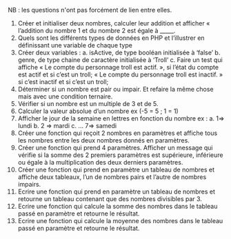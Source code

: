 NB : les questions n'ont pas forcément de lien entre elles.

1.	Créer et initialiser deux nombres, calculer leur addition et afficher « l’addition du nombre 1 et du nombre 2 est égale à _____.
2.	Quels sont les différents types de données en PHP et l’illustrer en définissant une variable de chaque type
3.	Créer deux variables : 
    a.  isActive, de type booléan initialisée à ‘false’
    b.	genre, de type chaine de caractère initialisée à ‘Troll’
    c.	Faire un test qui affiche « Le compte du personnage troll est actif. », si l’état du compte est actif et si c’est un troll; « Le compte du personnage troll est inactif. » si c’est inactif et si c’est un troll;
4.	Déterminer si un nombre est pair ou impair. Et refaire la même chose mais avec une condition ternaire.
5.	Vérifier si un nombre est un multiple de 3 et de 5.
6.	Calculer la valeur absolue d’un nombre ex (-5 = 5 ; 1 = 1)
7.	Afficher le jour de la semaine en lettres en fonction du nombre ex :
    a.	1=> lundi
    b.	2 => mardi
    c.	… 7=> samedi
8.	Créer une fonction qui reçoit 2 nombres en paramètres et affiche tous les nombres entre les deux nombres donnés en paramètres.
9.	Créer une fonction qui prend 4 paramètres. Afficher un message qui vérifie si la somme des 2 premiers paramètres est supérieure, inférieure ou égale à la multiplication des deux derniers paramètres.
10.	Créer une fonction qui prend en paramètre un tableau de nombres et affiche deux tableaux, l’un de nombres pairs et l’autre de nombres impairs.
11.	Ecrire une fonction qui prend en paramètre un tableau de nombres et retourne un tableau contenant que des nombres divisibles par 3.
12.	Ecrire une fonction qui calcule la somme des nombres dans le tableau passé en paramètre et retourne le résultat.
13.	Ecrire une fonction qui calcule la moyenne des nombres dans le tableau passé en paramètre et retourne le résultat.